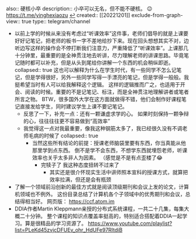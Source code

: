 also:: 硬核小卒
description:: 小卒可以无名，但不能不硬核。 😉 https://t.me/yinghexiaozu [↩](tg://resolve?domain=yinghexiaozu)
created:: [[20221201]]
exclude-from-graph-view:: true
type:: telegram/channel

- 以前上学的时候从来没有考虑过“听课效率”这件事，老师们倡导的就是上课要好好记笔记，把老师的板书一字不差地给抄下来。现在回头想想其实不对，边听边写这样的操作会不停打断我们注意力，严重降低了“听课效率”。上课那几十分钟里，最重要的是全神贯注地去听讲，尽力理解老师的讲课思路。毕竟笔记随时都可以补充，但是从头到尾给你讲解一个东西的机会稍纵即逝。
  collapsed:: true
  这也可以解释为什么在学生时代，有一些同学不怎么记笔记，但是学得很好，另外一些同学写得一手漂亮的笔记，但是学得一般般。我挺希望当时有人可以给我解释这个逻辑。
  这样的逻辑推而广之，也适用于开会、阅读的时候。重要的不是记笔记、标注，而是全神贯注地理解讲者或笔者所言之物。
  BTW，很多国外大学在这方面就做得不错，他们会制作好课程笔记直接发给学生，同时建议学生上课不要记笔记。
  - 反思了一下，补充一点：还有一颗谦虚求学的心。
    如果时刻保持一颗争辩的心，往往往往更不容易做到“高效率”
  - 我觉得这一点对我最重要，像我这种钢筋太多了，我已经很久没有不调老师毛病的时候了
    collapsed:: true
    - 当然这些所有结论的前提：授课老师脑袋里要有东西，你当真能从他那里学到点东西。
      倒不是学不会东西，不想学东西就埋怨老师，听课效率也关乎太多非人为因素。
      （感觉是不是有点歪楼了😂
      - 完犊子了 我这种态度扭转不过来了
        - 其实还是很介怀现实生活中讲师照本宣科的授课方式，就算把效率拉满，但还是会有瓶颈
- 了解一个领域前沿创新的最佳方式就是阅读顶级期刊和会议上发的论文，计算机领域也不例外。
  这份目录总结了计算机各个子领域中的优秀期刊和会议，总结得相当好。
  网页版： https://ccf.atom.im
- DDIA作者Martin Kleppmann亲授的分布式系统课程，一共二十几集，每集大概二十分钟。
  整个课程的知识点覆盖率挺高的，特别适合搭配着DDIA一起学习。算是很精品的学习资源了。
  https://www.youtube.com/playlist?list=PLeKd45zvjcDFUEv_ohr_HdUFe97RItdiB